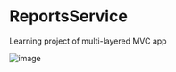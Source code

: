 # ReportsService
Learning project of multi-layered MVC app

![image](https://user-images.githubusercontent.com/79377488/169612030-2a5bb00f-a143-4504-bd33-35c719fd5a2e.png)
